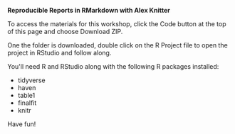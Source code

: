 **Reproducible Reports in RMarkdown with Alex Knitter**

To access the materials for this workshop, click the Code button at the top of this page and choose Download ZIP.

One the folder is downloaded, double click on the R Project file to open the project in RStudio and follow along.

You'll need R and RStudio along with the following R packages installed:

* tidyverse
* haven
* table1
* finalfit
* knitr

Have fun!
